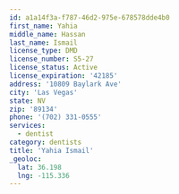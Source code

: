 ```yaml
---
id: a1a14f3a-f787-46d2-975e-678578dde4b0
first_name: Yahia
middle_name: Hassan
last_name: Ismail
license_type: DMD
license_number: S5-27
license_status: Active
license_expiration: '42185'
address: '10809 Baylark Ave'
city: 'Las Vegas'
state: NV
zip: '89134'
phone: '(702) 331-0555'
services:
  - dentist
category: dentists
title: 'Yahia Ismail'
_geoloc:
  lat: 36.198
  lng: -115.336
---
```


